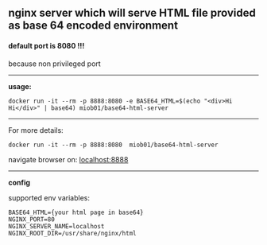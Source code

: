 ## nginx server which will serve HTML file provided as base 64 encoded environment

#### default port is 8080 !!!
because non privileged port

---
**usage:**

```shell
docker run -it --rm -p 8888:8080 -e BASE64_HTML=$(echo "<div>Hi Hi</div>" | base64) miob01/base64-html-server
```
---

For more details:
```shell
docker run -it --rm -p 8888:8080  miob01/base64-html-server
```
navigate browser on: [localhost:8888](http://localhost:8888/)

---
**config**

supported env variables:
```shell
BASE64_HTML={your html page in base64}
NGINX_PORT=80
NGINX_SERVER_NAME=localhost
NGINX_ROOT_DIR=/usr/share/nginx/html

```



